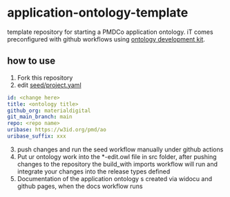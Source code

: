 # application-ontology-template

template repository for starting a PMDCo application ontology. iT comes preconfigured with github workflows using [ontology development kit](https://github.com/INCATools/ontology-development-kit).

## how to use

1. Fork this repository
2. edit [seed/project.yaml](/seed/project.yaml)

```yaml
id: <change here>
title: <ontology title>
github_org: materialdigital
git_main_branch: main
repo: <repo name>
uribase: https://w3id.org/pmd/ao
uribase_suffix: xxx
```

3. push changes and run the seed workflow manually under github actions
4. Put ur ontology work into the \*-edit.owl file in src folder, after pushing changes to the repository the build_with imports workflow will run and integrate your changes into the release types defined
5. Documentation of the application ontology s created via widocu and github pages, when the docs workflow runs
